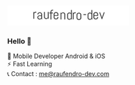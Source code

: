 <img src="https://github.com/raufendro-dev/raufendro-dev/raw/main/raufendro.gif" height="50%"/>

### Hello 👋

💼  Mobile Developer Android & iOS</br>
⚡   Fast Learning</br>
📞  Contact : me@raufendro-dev.com
